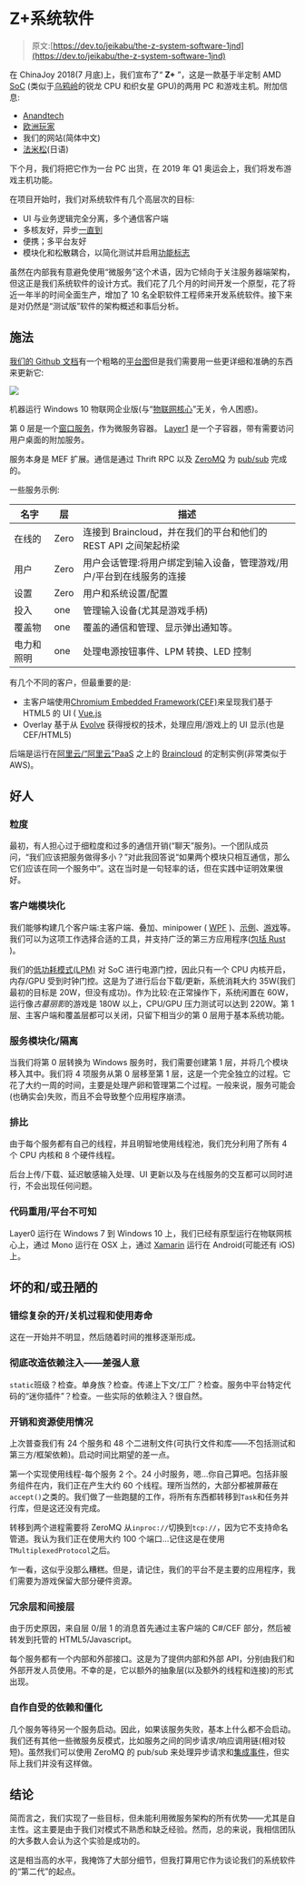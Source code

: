 # Z+系统软件

> 原文:[https://dev.to/jeikabu/the-z-system-software-1jnd](https://dev.to/jeikabu/the-z-system-software-1jnd)

在 ChinaJoy 2018(7 月底)上，我们宣布了“ **Z+** ”，这是一款基于半定制 AMD [SoC](https://en.wikipedia.org/wiki/System_on_a_chip) (类似于[乌鸦岭](https://en.wikipedia.org/wiki/Ryzen#Raven_Ridge)的锐龙 CPU 和织女星 GPU)的两用 PC 和游戏主机。附加信息:

*   [Anandtech](https://www.anandtech.com/show/13163/more-details-about-the-zhongshan-subor-z-console-with-custom-amd-ryzen-soc)
*   [欧洲玩家](https://www.eurogamer.net/articles/digitalfoundry-2018-hands-on-with-subor-z-plus-ryzen-vega-chinese-console)
*   我们的网站(简体中文)
*   [法米松](https://www.famitsu.com/news/201808/05161964.html)(日语)

下个月，我们将把它作为一台 PC 出货，在 2019 年 Q1 奥运会上，我们将发布游戏主机功能。

在项目开始时，我们对系统软件有几个高层次的目标:

*   UI 与业务逻辑完全分离，多个通信客户端
*   多核友好，异步[一直到](https://en.wikipedia.org/wiki/Turtles_all_the_way_down)
*   便携；多平台友好
*   模块化和松散耦合，以简化测试并启用[功能标志](https://en.wikipedia.org/wiki/Feature_toggle)

虽然在内部我有意避免使用“微服务”这个术语，因为它倾向于关注服务器端架构，但这正是我们系统软件的设计方式。我们花了几个月的时间开发一个原型，花了将近一年半的时间全面生产，增加了 10 名全职软件工程师来开发系统软件。接下来是对仍然是“测试版”软件的架构概述和事后分析。

## 施法

[我们的 Github 文档](https://github.com/subor/sdk/blob/master/docs/README.md)有一个粗略的[平台图](https://github.com/subor/sdk/blob/master/docs/topics/layer0.md)但是我们需要用一些更详细和准确的东西来更新它:

[![](../Images/47bf48570311d24cad8a5a78562e1038.png)](https://res.cloudinary.com/practicaldev/image/fetch/s--tvvcszdR--/c_limit%2Cf_auto%2Cfl_progressive%2Cq_auto%2Cw_880/https://rendered-obsolete.github.io/assets/zplus_arch.png)

机器运行 Windows 10 物联网企业版(与“[物联网核心](https://docs.microsoft.com/en-us/windows/iot-core/windows-iot-core)”无关，令人困惑)。

第 0 层是一个[窗口服务](//./windows-service-in-c-1m79)，作为微服务容器。 [Layer1](//./layer1-17dj) 是一个子容器，带有需要访问用户桌面的附加服务。

服务本身是 MEF 扩展。通信是通过 Thrift RPC 以及 [ZeroMQ](//./apache-thrift-over-zeromq-66e) 为 [pub/sub](https://en.wikipedia.org/wiki/Publish%E2%80%93subscribe_pattern) 完成的。

一些服务示例:

| 名字 | 层 | 描述 |
| --- | --- | --- |
| 在线的 | Zero | 连接到 Braincloud，并在我们的平台和他们的 REST API 之间架起桥梁 |
| 用户 | Zero | 用户会话管理:将用户绑定到输入设备，管理游戏/用户/平台到在线服务的连接 |
| 设置 | Zero | 用户和系统设置/配置 |
| 投入 | one | 管理输入设备(尤其是游戏手柄) |
| 覆盖物 | one | 覆盖的通信和管理、显示弹出通知等。 |
| 电力和照明 | one | 处理电源按钮事件、LPM 转换、LED 控制 |

有几个不同的客户，但最重要的是:

*   主客户端使用[Chromium Embedded Framework(CEF)](https://bitbucket.org/chromiumembedded/cef)来呈现我们基于 HTML5 的 UI ( [Vue.js](https://vuejs.org/)
*   Overlay 基于从 [Evolve](https://www.evolvehq.com) 获得授权的技术，处理应用/游戏上的 UI 显示(也是 CEF/HTML5)

后端是运行在[阿里云/“阿里云”PaaS](https://www.alibabacloud.com/) 之上的 [Braincloud](https://getbraincloud.com/) 的定制实例(非常类似于 AWS)。

## 好人

### 粒度

最初，有人担心过于细粒度和过多的通信开销(“聊天”服务)。一个团队成员问，“我们应该把服务做得多小？”对此我回答说“如果两个模块只相互通信，那么它们应该在同一个服务中”。这在当时是一句轻率的话，但在实践中证明效果很好。

### 客户端模块化

我们能够构建几个客户端:主客户端、叠加、minipower ( [WPF](https://docs.microsoft.com/en-us/dotnet/framework/wpf/getting-started/introduction-to-wpf-in-vs) )、[示例](https://github.com/subor/sample_unity_space_shooter)、[游戏](https://github.com/subor/sample_ue4_platformer)等。我们可以为这项工作选择合适的工具，并支持广泛的第三方应用程序([包括 Rust](//./rust-w-apache-thrift-h8a) )。

我们的[低功耗模式(LPM)](https://github.com/subor/sdk/blob/master/docs/topics/lpm.md) 对 SoC 进行电源门控，因此只有一个 CPU 内核开启，内存/GPU 受到时钟门控。这是为了进行后台下载/更新，系统消耗大约 35W(我们最初的目标是 20W，但没有成功)。作为比较:在正常操作下，系统闲置在 60W，运行像*古墓丽影*的游戏是 180W 以上，CPU/GPU 压力测试可以达到 220W。第 1 层、主客户端和覆盖层都可以关闭，只留下相当少的第 0 层用于基本系统功能。

### 服务模块化/隔离

当我们将第 0 层转换为 Windows 服务时，我们需要创建第 1 层，并将几个模块移入其中。我们将 4 项服务从第 0 层移至第 1 层，这是一个完全独立的过程。它花了大约一周的时间，主要是处理产卵和管理第二个过程。一般来说，服务可能会(也确实会)失败，而且不会导致整个应用程序崩溃。

### 排比

由于每个服务都有自己的线程，并且明智地使用线程池，我们充分利用了所有 4 个 CPU 内核和 8 个硬件线程。

后台上传/下载、延迟敏感输入处理、UI 更新以及与在线服务的交互都可以同时进行，不会出现任何问题。

### 代码重用/平台不可知

Layer0 运行在 Windows 7 到 Windows 10 上，我们已经有原型运行在物联网核心上，通过 Mono 运行在 OSX 上，通过 [Xamarin](https://docs.microsoft.com/en-us/xamarin/) 运行在 Android(可能还有 iOS)上。

## 坏的和/或丑陋的

### 错综复杂的开/关机过程和使用寿命

这在一开始并不明显，然后随着时间的推移逐渐形成。

### 彻底改造依赖注入——差强人意

`static`班级？检查。单身族？检查。传递上下文/工厂？检查。服务中平台特定代码的“迷你插件”？检查。一些实际的依赖注入？很自然。

### 开销和资源使用情况

上次普查我们有 24 个服务和 48 个二进制文件(可执行文件和库——不包括测试和第三方/框架依赖)。启动时间比期望的差一点。

第一个实现使用线程-每个服务 2 个。24 小时服务，嗯…你自己算吧。包括非服务组件在内，我们正在产生大约 60 个线程。理所当然的，大部分都被屏蔽在`accept()`之类的。我们做了一些跑腿的工作，将所有东西都转移到`Task`和任务并行库，但是这还没有完成。

转移到两个进程需要将 ZeroMQ 从`inproc://`切换到`tcp://`，因为它不支持命名管道。我认为我们正在使用大约 100 个端口…记住这是在使用`TMultiplexedProtocol`之后。

乍一看，这似乎没那么糟糕。但是，请记住，我们的平台不是主要的应用程序，我们需要为游戏保留大部分硬件资源。

### 冗余层和间接层

由于历史原因，来自层 0/层 1 的消息首先通过主客户端的 C#/CEF 部分，然后被转发到托管的 HTML5/Javascript。

每个服务都有一个内部和外部接口。这是为了提供内部和外部 API，分别由我们和外部开发人员使用。不幸的是，它以额外的抽象层(以及额外的线程和连接)的形式出现。

### 自作自受的依赖和僵化

几个服务等待另一个服务启动。因此，如果该服务失败，基本上什么都不会启动。我们还有其他一些微服务反模式，比如服务之间的同步请求/响应调用链(相对较短)。虽然我们可以使用 ZeroMQ 的 pub/sub 来处理异步请求和[集成事件](https://github.com/dotnet/docs/blob/master/docs/standard/microservices-architecture/multi-container-microservice-net-applications/integration-event-based-microservice-communications.md)，但实际上我们并没有这样做。

## 结论

简而言之，我们实现了一些目标，但未能利用微服务架构的所有优势——尤其是自主性。这主要是由于我们对模式不熟悉和缺乏经验。然而，总的来说，我相信团队的大多数人会认为这个实验是成功的。

这是相当高的水平，我掩饰了大部分细节，但我打算用它作为谈论我们的系统软件的“第二代”的起点。